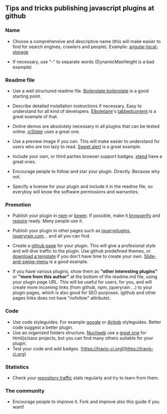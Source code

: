 Tips and tricks publishing javascript plugins at github
---------------------

### Name

* Choose a comprehensive and descriptive name (this will make easier to find for search engines, crawlers and people). Example: [angular-local-storage](https://github.com/grevory/angular-local-storage)

* If necessary, use "-" to separate words (DynamicMaxHeight is a bad example)


### Readme file

* Use a well structured readme file. [Boilerplate boilerplate](https://github.com/ajpiano/boilerplate-boilerplate) is a good starting point.

* Describe detailed installation instructions if necessary. Easy to understand for all kind of developers. [Elboletaire](https://github.com/elboletaire/)'s [tabbedcontent](https://github.com/elboletaire/tabbedcontent) is a great example of that.
 
* Online demos are absolutely necessary in all plugins that can be tested online. [jcSlider](http://joanclaret.github.io/jcSlider/) uses a great one.

* Use a preview image if you can. This will make easier to understand for users who are too lazy to read. [Sweet alert](https://github.com/t4t5/sweetalert) is a great example. 

* Include your own, or third parties browser support badges. [xtend](https://github.com/Raynos/xtend) have a great ones.

* Encourage people to follow and star your plugin. Directly. Because why not.

* Specify a license for your plugin and include it in the readme file, so everyboy will know the software permissions and warranties.


### Promotion

* Publish your plugin in [npm](https://www.npmjs.com/) or [bower](http://bower.io/). If possible, make it [browserify](http://browserify.org/) and [require](http://requirejs.org/) ready. Many people use it.

* Publish your plugin in other pages such as [jqueryplugins](http://jquery-plugins.net/SubmitPlugin), [jqueryrain.com](http://www.jqueryrain.com/submit-your-tutorial/)... and all you can find. 

* Create a [github page](https://pages.github.com/) for your plugin. This will give a profesional style and will dive traffic to the plugin. Use github predefined themes, or [download a template](http://html5up.net/) if you don't have time to create your own. [Slide-and-swipe-menu](http://joanclaret.github.io/slide-and-swipe-menu/) is a good example.

* If you have various plugins, show them as **"other interesting plugins"** or **"more from this author"** at the bottom of the readme.md file, using your plugin page URL. This will be useful for users, for you, and will create more incoming links (from github, npm, jqueryrain ...) to your plugin pages, which is also good for SEO purposes.  (github and  other pages links does not have "nofollow" attribute).


### Code

* Use code styleguides. For example [google](https://github.com/google/styleguide) or [Airbnb](https://github.com/airbnb/javascript) styleguides. Better code suggest a better plugin.
* Use an organized folders structure. [Nucliweb](https://github.com/nucliweb/) use a [great one](https://github.com/nucliweb/nucliweb-Boilerplate) for html/js/sass projects, but you can find many others suitable for your plugin.
* Test your code and add badges. [https://travis-ci.org](https://travis-ci.org)


### Statistics

* Check your [repository traffic](https://github.com/blog/1672-introducing-github-traffic-analytics) stats regularly and try to learn from them.


### The community
* Encourage people to improve it. Fork and improve also this guide if you want!
